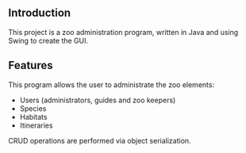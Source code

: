 ## Introduction

This project is a zoo administration program, written in Java and using Swing to create the GUI.

## Features

This program allows the user to administrate the zoo elements:

- Users (administrators, guides and zoo keepers)
- Species
- Habitats
- Itineraries

CRUD operations are performed via object serialization.
